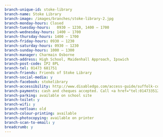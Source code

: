 ```yaml
---
branch-unique-id: stoke-library
branch-name: Stoke Library
branch-image: /images/branches/stoke-library-2.jpg
branch-monday-hours: Closed
branch-tuesday-hours:	0930 – 1230, 1400 – 1700
branch-wednesday-hours: 1400 – 1700
branch-thursday-hours: 1400 – 1700
branch-friday-hours: 0930 – 1230
branch-saturday-hours: 0930 – 1230
branch-sunday-hours: 1000 – 1300
branch-manager: Charmain Osborne
branch-address: High School, Maidenhall Approach, Ipswich
branch-post-code: IP2 8PL
branch-tel: 01473 681751
branch-friends: Friends of Stoke Library
branch-social-media: y
branch-facebook: stokelibrary
branch-accessibility: http://www.disabledgo.com/access-guide/suffolk-county-council/stoke-library-2
branch-payments: cash and cheques accepted. Call <a href="tel:01473351240">01473 351240</a> for card payments.
branch-parking: available on school site
branch-toilet: y
branch-wifi: y
branch-netloan: old
branch-colour-printing: available
branch-photocopying: available on printer
branch-scan-to-email: y
breadcrumb: y
---
```

